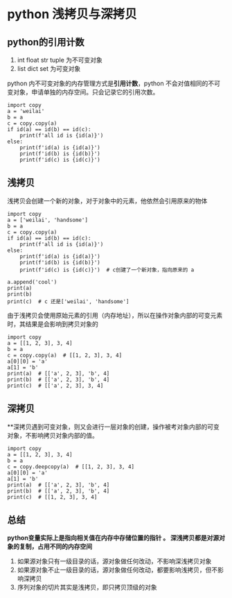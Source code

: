 # python 浅拷贝与深拷贝

## python的引用计数

1. int float str tuple 为不可变对象
2. list dict set  为可变对象

python 内不可变对象的内存管理方式是**引用计数**，python 不会对值相同的不可变对象，申请单独的内存空间。只会记录它的引用次数。
```
import copy
a = 'weilai'
b = a
c = copy.copy(a)
if id(a) == id(b) == id(c):
    print(f'all id is {id(a)}')
else:
    print(f'id(a) is {id(a)}')
    print(f'id(b) is {id(b)}')
    print(f'id(c) is {id(c)}')
```

## 浅拷贝
浅拷贝会创建一个新的对象，对于对象中的元素，他依然会引用原来的物体
```
import copy 
a = ['weilai', 'handsome']
b = a
c = copy.copy(a)
if id(a) == id(b) == id(c):
    print(f'all id is {id(a)}')
else:
    print(f'id(a) is {id(a)}')
    print(f'id(b) is {id(b)}')
    print(f'id(c) is {id(c)}')  # c创建了一个新对象，指向原来的 a

a.append('cool')
print(a)
print(b)
print(c)  # c 还是['weilai', 'handsome']
```
由于浅拷贝会使用原始元素的引用（内存地址），所以在操作对象内部的可变元素时，其结果是会影响到拷贝对象的

```
import copy 
a = [[1, 2, 3], 3, 4]
b = a
c = copy.copy(a)  # [[1, 2, 3], 3, 4]
a[0][0] = 'a' 
a[1] = 'b'
print(a)  # [['a', 2, 3], 'b', 4]
print(b)  # [['a', 2, 3], 'b', 4]
print(c)  # [['a', 2, 3], 3, 4]
```
## 深拷贝
**深拷贝遇到可变对象，则又会进行一层对象的创建，操作被考对象内部的可变对象，不影响拷贝对象内部的值。
```
import copy 
a = [[1, 2, 3], 3, 4]
b = a
c = copy.deepcopy(a)  # [[1, 2, 3], 3, 4]
a[0][0] = 'a' 
a[1] = 'b'
print(a)  # [['a', 2, 3], 'b', 4]
print(b)  # [['a', 2, 3], 'b', 4]
print(c)  # [[1, 2, 3], 3, 4]

```

## 总结


**python变量实际上是指向相关值在内存中存储位置的指针 。 深浅拷贝都是对源对象的复制，占用不同的内存空间**
1. 如果源对象只有一级目录的话，源对象做任何改动，不影响深浅拷贝对象
2. 如果源对象不止一级目录的话，源对象做任何改动，都要影响浅拷贝，但不影响深拷贝
3. 序列对象的切片其实是浅拷贝，即只拷贝顶级的对象
